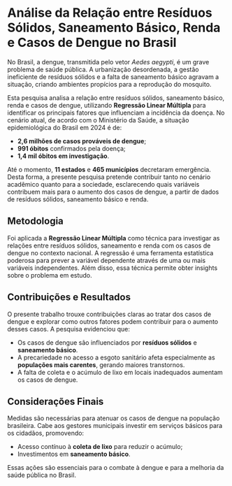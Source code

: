 <h1>Análise da Relação entre Resíduos Sólidos, Saneamento Básico, Renda e Casos de Dengue no Brasil</h1>

<p>No Brasil, a dengue, transmitida pelo vetor <em>Aedes aegypti</em>, é um grave problema de saúde pública. A urbanização desordenada, a gestão ineficiente de resíduos sólidos e a falta de saneamento básico agravam a situação, criando ambientes propícios para a reprodução do mosquito.</p>

<p>Esta pesquisa analisa a relação entre resíduos sólidos, saneamento básico, renda e casos de dengue, utilizando <strong>Regressão Linear Múltipla</strong> para identificar os principais fatores que influenciam a incidência da doença. No cenário atual, de acordo com o Ministério da Saúde, a situação epidemiológica do Brasil em 2024 é de:</p>

<ul>
    <li><strong>2,6 milhões de casos prováveis de dengue</strong>;</li>
    <li><strong>991 óbitos</strong> confirmados pela doença;</li>
    <li><strong>1,4 mil óbitos em investigação</strong>.</li>
</ul>

<p>Até o momento, <strong>11 estados</strong> e <strong>465 municípios</strong> decretaram emergência. Desta forma, a presente pesquisa pretende contribuir tanto no cenário acadêmico quanto para a sociedade, esclarecendo quais variáveis contribuem mais para o aumento dos casos de dengue, a partir de dados de resíduos sólidos, saneamento básico e renda.</p>

<h2>Metodologia</h2>

<p>Foi aplicada a <strong>Regressão Linear Múltipla</strong> como técnica para investigar as relações entre resíduos sólidos, saneamento e renda com os casos de dengue no contexto nacional. A regressão é uma ferramenta estatística poderosa para prever a variável dependente através de uma ou mais variáveis independentes. Além disso, essa técnica permite obter insights sobre o problema em estudo.</p>

<h2>Contribuições e Resultados</h2>

<p>O presente trabalho trouxe contribuições claras ao tratar dos casos de dengue e explorar como outros fatores podem contribuir para o aumento desses casos. A pesquisa evidenciou que:</p>

<ul>
    <li>Os casos de dengue são influenciados por <strong>resíduos sólidos</strong> e <strong>saneamento básico</strong>.</li>
    <li>A precariedade no acesso a esgoto sanitário afeta especialmente as <strong>populações mais carentes</strong>, gerando maiores transtornos.</li>
    <li>A falta de coleta e o acúmulo de lixo em locais inadequados aumentam os casos de dengue.</li>
</ul>

<h2>Considerações Finais</h2>

<p>Medidas são necessárias para atenuar os casos de dengue na população brasileira. Cabe aos gestores municipais investir em serviços básicos para os cidadãos, promovendo:</p>

<ul>
    <li>Acesso contínuo à <strong>coleta de lixo</strong> para reduzir o acúmulo;</li>
    <li>Investimentos em <strong>saneamento básico</strong>.</li>
</ul>

<p>Essas ações são essenciais para o combate à dengue e para a melhoria da saúde pública no Brasil.</p>
